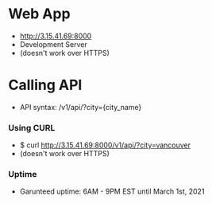 # Web App
- http://3.15.41.69:8000
- Development Server
- (doesn't work over HTTPS)


# Calling API
- API syntax: /v1/api/?city={city_name}
### Using CURL
- $ curl http://3.15.41.69:8000/v1/api/?city=vancouver
- (doesn't work over HTTPS)

### Uptime
- Garunteed uptime: 6AM - 9PM EST until March 1st, 2021
